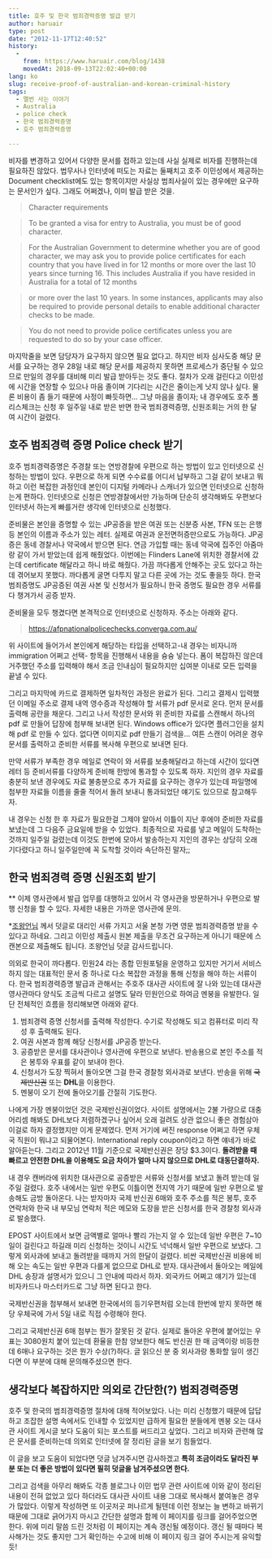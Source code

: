 ```yaml
---
title: 호주 및 한국 범죄경력증명 발급 받기
author: haruair
type: post
date: "2012-11-17T12:40:52"
history:
  - 
    from: https://www.haruair.com/blog/1438
    movedAt: 2018-09-13T22:02:40+00:00
lang: ko
slug: receive-proof-of-australian-and-korean-criminal-history
tags:
  - 멜번 사는 이야기
  - Australia
  - police check
  - 한국 범죄경력증명
  - 호주 범죄경력증명

---
```

비자를 변경하고 있어서 다양한 문서를 접하고 있는데 사실 실제로 비자를 진행하는데 필요하진 않았다. 법무사나 인터넷에 떠도는 자료는 둘째치고 호주 이민성에서 제공하는 Document checklist에도 있는 항목이지만 사실상 범죄사실이 있는 경우에만 요구하는 문서인가 싶다. 그래도 어쩌겠나, 이미 발급 받은 것을.

> Character requirements
  
> To be granted a visa for entry to Australia, you must be of good character.
  
> For the Australian Government to determine whether you are of good character, we may ask you to provide police certificates for each country that you have lived in for 12 months or more over the last 10 years since turning 16. This includes Australia if you have resided in Australia for a total of 12 months
  
> or more over the last 10 years. In some instances, applicants may also be required to provide personal details to enable additional character checks to be made.
  
> You do not need to provide police certificates unless you are requested to do so by your case officer.

마지막줄을 보면 담당자가 요구하지 않으면 필요 없다고. 하지만 비자 심사도중 해당 문서를 요구하는 경우 28일 내로 해당 문서를 제공하지 못하면 프로세스가 중단될 수 있으므로 만일의 경우를 대비해 미리 발급 받아두는 것도 좋다. 절차가 오래 걸린다고 이민성에 시간을 연장할 수 있으나 마음 졸이며 기다리는 시간은 줄이는게 낫지 않나 싶다. 물론 비용이 좀 들기 때문에 사정이 빠듯하면&#8230; 그냥 마음을 졸이자; 내 경우에도 호주 폴리스체크는 신청 후 일주일 내로 받은 반면 한국 범죄경력증명, 신원조회는 거의 한 달 여 시간이 걸렸다.

## 호주 범죄경력 증명 Police check 받기

호주 범죄경력증명은 주경찰 또는 연방경찰에 우편으로 하는 방법이 있고 인터넷으로 신청하는 방법이 있다. 우편으로 하게 되면 수수료를 어디서 납부하고 그걸 같이 보내고 뭐하고 이런 복잡한 과정인데 본인이 디지털 카메라나 스캐너가 있으면 인터넷으로 신청하는게 편하다. 인터넷으로 신청은 연방경찰에서만 가능하며 단순히 생각해봐도 우편보다 인터넷서 하는게 빠를거란 생각에 인터넷으로 신청했다.

준비물은 본인을 증명할 수 있는 JP공증을 받은 여권 또는 신분증 사본, TFN 또는 은행 등 본인의 이름과 주소가 있는 레터. 실제로 여권과 운전면허증만으로도 가능하다. JP공증은 동네 경찰서나 약국에서 받으면 된다. 연금 가입할 때는 동네 약국에 집주인 아줌마랑 같이 가서 받았는데 쉽게 해줬었다. 이번에는 Flinders Lane에 위치한 경찰서에 갔는데 certificate 해달라고 하니 바로 해줬다. 가끔 까다롭게 안해주는 곳도 있다고 하는데 겪어보지 못했다. 까다롭게 굴면 다투지 말고 다른 곳에 가는 것도 좋을듯 하다. 한국 범죄증명도 JP공증된 여권 사본 및 신청서가 필요하니 한국 증명도 필요한 경우 서류를 다 챙겨가서 공증 받자.

준비물을 모두 챙겼다면 본격적으로 인터넷으로 신청하자. 주소는 아래와 같다.

> https://afpnationalpolicechecks.converga.com.au/ 

위 사이트에 들어가서 본인에게 해당하는 타입을 선택하고-내 경우는 비자니까 immigration 어쩌고 선택- 항목을 진행해서 내용을 슝슝 넣는다. 폼이 복잡하진 않은데 거주했던 주소를 입력해야 해서 조금 인내심이 필요하지만 십여분 이내로 모든 입력을 끝낼 수 있다.

그리고 마지막에 카드로 결제하면 일차적인 과정은 완료가 된다. 그리고 결제시 입력했던 이메일 주소로 결제 내역 영수증과 작성해야 할 서류가 pdf 문서로 온다. 먼저 문서를 출력해 공란을 채운다. 그리고 나서 작성한 문서와 위 준비한 자료를 스캔해서 하나의 pdf 로 만들어 답장에 첨부해 보내면 된다. Windows office가 있다면 플러그인을 설치해 pdf 로 만들 수 있다. 없다면 이미지로 pdf 만들기 검색을&#8230; 여튼 스캔이 어려운 경우 문서를 출력하고 준비한 서류를 복사해 우편으로 보내면 된다.

만약 서류가 부족한 경우 메일로 연락이 와 서류를 보충해달라고 하는데 시간이 있다면 레터 등 준비서류를 다양하게 준비해 한방에 통과할 수 있도록 하자. 지인의 경우 자료를 충분히 보낸 경우에도 자료 불충분으로 추가 자료를 요구하는 경우가 있는데 파일명에 첨부한 자료들 이름을 줄줄 적어서 돌려 보내니 통과되었단 얘기도 있으므로 참고해두자.

내 경우는 신청 한 후 자료가 필요한걸 그제야 알아서 이틀이 지난 후에야 준비한 자료를 보냈는데 그 다음주 금요일에 받을 수 있었다. 최종적으로 자료를 넣고 메일이 도착하는 것까지 일주일 걸렸는데 이것도 한번에 모아서 발송하는지 지인의 경우는 상당히 오래 기다렸다고 하니 일주일만에 꼭 도착할 것이라 속단하진 말자;;

## 한국 범죄경력 증명 신원조회 받기

** 이제 영사관에서 발급 업무를 대행하고 있어서 각 영사관을 방문하거나 우편으로 발행 신청을 할 수 있다. 자세한 내용은 가까운 영사관에 문의.

*[조왕언님][1] 께서 덧글로 대리인 서류 가지고 서울 본청 가면 영문 범죄경력증명 받을 수 있다고 하네요. 그리고 이민성 제출시 원본 제출을 무조건 요구하는게 아니기 때문에 스캔본으로 제출해도 됩니다. 조왕언님 덧글 감사드립니다.

의외로 한국이 까다롭다. 민원24 라는 종합 민원포털을 운영하고 있지만 거기서 서비스 하지 않는 대표적인 문서 중 하나로 다소 복잡한 과정을 통해 신청을 해야 하는 서류이다. 한국 범죄경력증명 발급과 관해서는 주호주 대사관 사이트에 잘 나와 있는데 대사관 영사관마다 양식도 조금씩 다르고 설명도 달라 민원인으로 하여금 멘붕을 유발한다. 일단 전체적인 흐름을 정리해보면 아래와 같다.

  1. 범죄경력 증명 신청서를 출력해 작성한다. 수기로 작성해도 되고 컴퓨터로 미리 작성 후 출력해도 된다.
  2. 여권 사본과 함께 해당 신청서를 JP공증 받는다.
  3. 공증받은 문서를 대사관이나 영사관에 우편으로 보낸다. 반송용으로 본인 주소를 적은 봉투와 우표를 같이 보내야 한다.
  4. 신청서가 도장 찍혀서 돌아오면 그걸 한국 경찰청 외사과로 보낸다. 반송을 위해 <del>국제반신권</del> 또는 **DHL**을 이용한다.
  5. 멘붕이 오기 전에 돌아오기를 간절히 기도한다.

나에게 가장 멘붕이었던 것은 국제반신권이었다. 사이트 설명에서는 2불 가량으로 대충 어리셈 해봐도 DHL보다 저렴하겠구나 싶어서 오래 걸려도 상관 없으니 좋은 경험삼아 이걸로 하자 결정했지만 이게 문제였다. 먼저 거기에 써진 response 어쩌고 하면 우체국 직원이 뭐냐고 되물어본다. International reply coupon이라고 하면 얘네가 바로 알아듣는다. 그리고 2012년 11월 기준으로 국제반신권은 장당 $3.3이다. **돌려받을 때 빠르고 안전한 DHL을 이용해도 요금 차이가 얼마 나지 않으므로 DHL로 대동단결하자.**

내 경우 캔버라에 위치한 대사관으로 공증받은 서류와 신청서를 보냈고 돌려 받는데 일주일 걸렸다. 호주 내에서는 일반 우편도 이틀이면 전지역 가기 때문에 일반 우편으로 발송해도 금방 돌아온다. 나는 받자마자 국제 반신권 6매와 호주 주소를 적은 봉투, 호주 연락처와 한국 내 부모님 연락처 적은 메모와 도장을 받은 신청서를 한국 경찰청 외사과로 발송했다.

EPOST 사이트에서 보면 금액별로 얼마나 빨리 가는지 알 수 있는데 일반 우편은 7~10일이 걸린다고 하길래 미리 신청하는 것이니 시간도 넉넉해서 일반 우편으로 보냈다. 그렇게 외사과에 보내고 돌려받을 때까지 거의 한달이 걸렸다. 비싼 국제반신권 비용에 비해 오는 속도는 일반 우편과 다를게 없으므로 DHL로 받자. 대사관에서 돌아오는 메일에 DHL 송장과 설명서가 있으니 그 안내에 따라서 하자. 외국카드 어쩌고 얘기가 있는데 비자카드나 마스터카드로 그냥 하면 된다고 한다.

국제반신권을 첨부해서 보내면 한국에서의 등기우편처럼 오는데 한번에 받지 못하면 해당 우체국에 가서 5일 내로 직접 수령해야 한다.

그리고 국제반신권 6매 첨부는 뭔가 잘못된 것 같다. 실제로 돌아온 우편에 붙어있는 우표는 3080원치 붙어 있는데 환율을 한참 양보한다 해도 반신권 한 매 금액이랑 비등한데 6매나 요구하는 것은 뭔가 수상(?)하다. 글 읽으신 분 중 외사과랑 통화할 일이 생긴다면 이 부분에 대해 문의해주셨으면 한다.

## 생각보다 복잡하지만 의외로 간단한(?) 범죄경력증명

호주 및 한국의 범죄경력증명 절차에 대해 적어보았다. 나는 미리 신청했기 때문에 답답하고 조잡한 설명 속에서도 인내할 수 있었지만 급하게 필요한 분들에게 멘붕 오는 대사관 사이트 게시글 보다 도움이 되는 포스트를 써드리고 싶었다. 그리고 비자와 관련해 많은 문서를 준비하는데 의외로 인터넷에 잘 정리된 글을 보기 힘들었다.

이 글을 보고 도움이 되었다면 덧글 남겨주시면 감사하겠고 **특히 조금이라도 달라진 부분 또는 더 좋은 방법이 있다면 필히 덧글을 남겨주셨으면 한다.**

그리고 검색을 아무리 해봐도 각종 블로그나 이민 법무 관련 사이트에 이와 같이 정리된 내용이 전혀 없었고 있다 하더라도 대사관 사이트 내용 그대로 복사해서 붙여놓은 경우가 많았다. 이렇게 작성하면 또 이곳저곳 퍼나르게 될텐데 이런 정보는 늘 변하고 바뀌기 때문에 그대로 긁어가지 마시고 간단한 설명과 함께 이 페이지를 링크를 걸어주었으면 한다. 위에 미리 말씀 드린 것처럼 이 페이지는 계속 갱신될 예정이다. 갱신 될 때마다 복사해가는 것도 좋지만 그거 확인하는 수고에 비해 이 페이지 링크 걸어 주시는게 유익할듯!

 [1]: #comment-1193